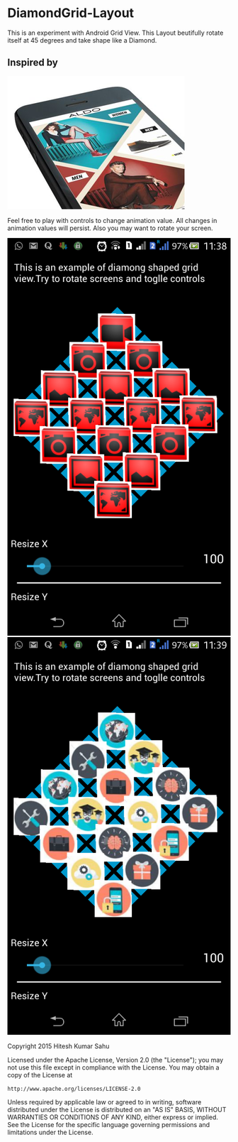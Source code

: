 # DiamondGrid-Layout
This is an experiment with Android Grid View. This Layout beutifully  rotate itself at 45 degrees and take shape like a Diamond.

## Inspired by

![Alt text](https://github.com/hiteshsahu/DiamondGrid-Layout/blob/master/screenshots/The%20Muse.jpg "Muse")


Feel free to play with controls to change animation value. All changes in animation values will persist. Also you may want to rotate your screen.


![Alt text](https://github.com/hiteshsahu/DiamondGrid-Layout/blob/master/screenshots/diamond_grid.png "Simple Diamond Grid")
![Alt text](https://github.com/hiteshsahu/DiamondGrid-Layout/blob/master/screenshots/diamond_grid_2.png "Complex Diamond Grid")









Copyright 2015 Hitesh Kumar Sahu

Licensed under the Apache License, Version 2.0 (the "License");
you may not use this file except in compliance with the License.
You may obtain a copy of the License at

    http://www.apache.org/licenses/LICENSE-2.0

Unless required by applicable law or agreed to in writing, software
distributed under the License is distributed on an "AS IS" BASIS,
WITHOUT WARRANTIES OR CONDITIONS OF ANY KIND, either express or implied.
See the License for the specific language governing permissions and
limitations under the License.
